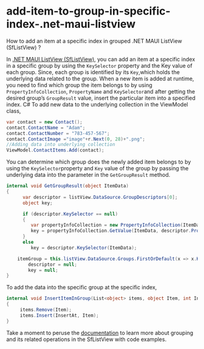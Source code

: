 # add-item-to-group-in-specific-index-.net-maui-listview
How to add an item at a specific index in grouped .NET MAUI ListView (SfListView) ?

In [.NET MAUI ListView (SfListView)](https://www.syncfusion.com/maui-controls/maui-listview), you can add an item at a specific index in a specific group by using the `KeySelector` property and the Key value of each group. Since, each group is identified by its `Key`,which holds the underlying data related to the group. When a new item is added at runtime, you need to find which group the item belongs to by using `PropertyInfoCollection`, `PropertyName` and `KeySelector`and after getting the desired group’s `GroupResult` value, insert the particular item into a specified index.
C#
To add new data to the underlying collection in the ViewModel class,
```c#
var contact = new Contact();
contact.ContactName = "Adam";
contact.ContactNumber = "783-457-567";
contact.ContactImage ="image"+r.Next(0, 28)+".png";
//Adding data into underlying collection      
ViewModel.ContactItems.Add(contact);
```

You can determine which group does the newly added item belongs to by using the `KeySelector`property and `Key` value of the group by passing the underlying data into the parameter in the `GetGroupResult` method.
```c#
internal void GetGroupResult(object ItemData)
{
      var descriptor = listView.DataSource.GroupDescriptors[0];
      object key;

      if (descriptor.KeySelector == null)
      {
         var propertyInfoCollection = new PropertyInfoCollection(ItemData.GetType());
         key = propertyInfoCollection.GetValue(ItemData, descriptor.PropertyName);
      }
      else
         key = descriptor.KeySelector(ItemData);

    itemGroup = this.listView.DataSource.Groups.FirstOrDefault(x => x.Key == key);         
        descriptor = null;
        key = null;
}
```
To add the data into the specific group at the specific index,
```c#
internal void InsertItemInGroup(List<object> items, object Item, int InsertAt)  
{
     items.Remove(Item);
     items.Insert(InsertAt, Item);
}
```
Take a moment to peruse the [documentation](https://help.syncfusion.com/xamarin/listview/grouping) to learn more about grouping and its related operations in the SfListView with code examples.




